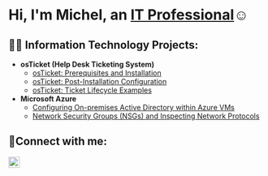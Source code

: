 <h1>Hi, I'm Michel, an <a href="https://linkedin.com/in/arath-munoz-440b11272/">IT Professional</a>☺</h1>

<h2>👨‍💻 Information Technology Projects:</h2>

- <b>osTicket (Help Desk Ticketing System)</b>
  - [osTicket: Prerequisites and Installation](https://github.com/MichMunozSantoyo/osticket-prereqs)
  - [osTicket: Post-Installation Configuration](https://github.com/MichMunozSantoyo/post-install-config)
  - [osTicket: Ticket Lifecycle Examples](https://github.com/MichMunozSantoyo/ticket-lifecycle)
- <b>Microsoft Azure</b>
  - [Configuring On-premises Active Directory within Azure VMs](https://github.com/MichMunozSantoyo/configure-ad)
  - [Network Security Groups (NSGs) and Inspecting Network Protocols](https://github.com/MichMunozSantoyo/azure-network-protocols)

<h2>🤳Connect with me:</h2>


[<img align="left" alt="Josh | LinkedIn" width="22px" src="https://cdn.jsdelivr.net/npm/simple-icons@v3/icons/linkedin.svg" />][linkedin]

[linkedin]: https://www.linkedin.com/in/arath-munoz-440b11272/
